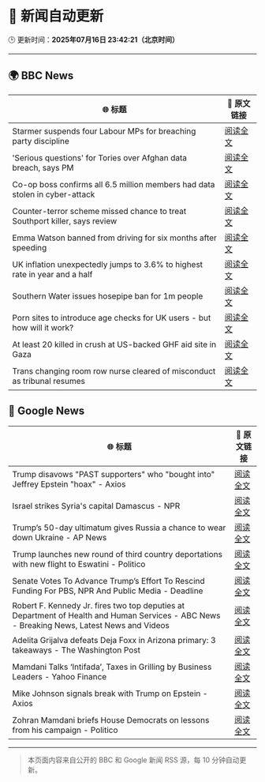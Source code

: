 # 🧠 新闻自动更新

🕒 更新时间：**2025年07月16日 23:42:21（北京时间）**

---

## 🌍 BBC News

| 🌐 标题 | 🔗 原文链接 |
|--------|-------------|
| Starmer suspends four Labour MPs for breaching party discipline | [阅读全文](https://www.bbc.com/news/articles/c5y7zqdwzqyo) |
| 'Serious questions' for Tories over Afghan data breach, says PM | [阅读全文](https://www.bbc.com/news/articles/c98w2e9leywo) |
| Co-op boss confirms all 6.5 million members had data stolen in cyber-attack | [阅读全文](https://www.bbc.com/news/articles/cql0ple066po) |
| Counter-terror scheme missed chance to treat Southport killer, says review | [阅读全文](https://www.bbc.com/news/articles/c74zy014x84o) |
| Emma Watson banned from driving for six months after speeding | [阅读全文](https://www.bbc.com/news/articles/cly10x7pjplo) |
| UK inflation unexpectedly jumps to 3.6% to highest rate in year and a half | [阅读全文](https://www.bbc.com/news/articles/c3en2enpy7po) |
| Southern Water issues hosepipe ban for 1m people | [阅读全文](https://www.bbc.com/news/articles/ckglpvzygvzo) |
| Porn sites to introduce age checks for UK users - but how will it work? | [阅读全文](https://www.bbc.com/news/articles/ceq7ye3q2zwo) |
| At least 20 killed in crush at US-backed GHF aid site in Gaza | [阅读全文](https://www.bbc.com/news/articles/cg4rwrkdlzxo) |
| Trans changing room row nurse cleared of misconduct as tribunal resumes | [阅读全文](https://www.bbc.com/news/articles/cm2mp5jley8o) |

## 📰 Google News

| 🌐 标题 | 🔗 原文链接 |
|--------|-------------|
| Trump disavows "PAST supporters" who "bought into" Jeffrey Epstein "hoax" - Axios | [阅读全文](https://news.google.com/rss/articles/CBMia0FVX3lxTE44d2hyR184XzdCeVFpNVl4MENyMXdJYldGUXRpOUk2SW9LUnA4SWNNZi16WUpiVnRybkMyRXJHTFdCaTZKM19FbTRObi1Da1FEODU1MjFmNFNJRlJJdGVzclJIQ2xrcnhwSkhF?oc=5) |
| Israel strikes Syria's capital Damascus - NPR | [阅读全文](https://news.google.com/rss/articles/CBMif0FVX3lxTFBxV0F1cmczVW9QNXZqTWM1Nl9kbWZDZmxPX25kQmE3OFR6X0xnN1dvT0lSYTg2VlJOb25fcVlhMUxQUW1qTkdVRllMWHhZZjBWcXU5SkFTQjUzTHczWm9kV3hFM3NMNlZvLUpQNXREVmdLem0zem5USGcyVEM1YmM?oc=5) |
| Trump’s 50-day ultimatum gives Russia a chance to wear down Ukraine - AP News | [阅读全文](https://news.google.com/rss/articles/CBMiogFBVV95cUxQWTFDdDdtNVhPbkwwcFIwR2xwanhPaWo0dmswaFB5a0xZekdKclFJMnFOZG96YXoxU3Blczd2ZXJlRkx4TjYwNFl3TFRBMmJDNy0wVWY0SHZMbmpuVndvai1QZC1qTFl1ek5fQUZla3YxUGJJRDBWdzZpaktIUXdQOEg1dFczMjZqRTJEelFaUVYzLWZmSWdiNG12TXBQeHRqTFE?oc=5) |
| Trump launches new round of third country deportations with new flight to Eswatini - Politico | [阅读全文](https://news.google.com/rss/articles/CBMilgFBVV95cUxQTDhneXVqeUdIOFAyZ1FtUl9LT0lBdWhJZ250YlVxdEg4TzJDcUp3eGZnXzBPVzdsUkdoQTZWREhZRHNYQm1TQTl1WVVPektVSVpGWXhOMS15cm81MTlkMmtZUVhVYWlWcDR6QkZRRHFHbTFRTF9OcVlGcElMTGk3bUJOR09iUFFsN1FuQnhYei1LWllJUlE?oc=5) |
| Senate Votes To Advance Trump’s Effort To Rescind Funding For PBS, NPR And Public Media - Deadline | [阅读全文](https://news.google.com/rss/articles/CBMimAFBVV95cUxQTDFPaGtaakU1MUtRNWF6T0FuVU96Qk4xZEg0bkhBUGJjeXhVSXpKTlJKMjdSV2RTN0ZiSEJUMDJ2dzgxOEJzWDIyaHNwUjllQVVaazZKaXEtalF6eU10SXRpX0pWa1d4aUJOT2lWN002Q3J0QmJHUVVWVUFtSkU5M1JIa1RuU3VKT19PRTV3cVBsWS1yRkpPeg?oc=5) |
| Robert F. Kennedy Jr. fires two top deputies at Department of Health and Human Services - ABC News - Breaking News, Latest News and Videos | [阅读全文](https://news.google.com/rss/articles/CBMiqAFBVV95cUxQUjNXN1dWTE8wWTV1X1R3OGpXcWFQYnV3clpFSlVFNThQNTViZlEwWTJuTGY1Y01obS1PUGEyWUhUV1BvMWJXN2s4bDFEQkxMNnV2SUZDcGVsNFlPbklZNzZJaVJKVXgxUjZYcDlGRE8yVmlaVHY5R3BPVjVDNW56VHk3aVM1WGJnNWFBMWZlTU00MDV5NkVGX2I0U3IxWkFjTTBvRXpERG7SAa4BQVVfeXFMT1dBMEVJRjRYVzZXSWI2dUhPUmt3bjctZl9OMGtBX0N1SmR6SlVrcUtaLWFDeDQ1VmljU0tzTFpjWXJTbW9tZHlhejR3b1NJem9jRHRwTU91MXFVV1M3U2cwZERISzluUlVjM3VhRENsa2ljU2VzdTJpNG5zWGQ4eTROTVdEZjJoUEpNcEZ3Q0dTU2VIUlNLMEUza3ZHcHJ0ZE43bnlBNl80aWdWYW9R?oc=5) |
| Adelita Grijalva defeats Deja Foxx in Arizona primary: 3 takeaways - The Washington Post | [阅读全文](https://news.google.com/rss/articles/CBMilgFBVV95cUxPXzJnaHo4eGE3eGRUUFdxMmpabHlpQTFfcGFoWVlhWXVrQVVsdzU2YTJyWEtGSHkxTXRmTWFQTi1MM3Vjdy1QLURRZnhxOFRTNVQ2dXJ3azM2dUY0WjcybHVhS2hfMnhCMS1rTkZfR2pYdWszYV9WUjhyWmdCWDYzdnBRNEVRNnFoRWk4aXVQalBwQWJmYUE?oc=5) |
| Mamdani Talks ‘Intifada’, Taxes in Grilling by Business Leaders - Yahoo Finance | [阅读全文](https://news.google.com/rss/articles/CBMiiwFBVV95cUxNWTU0THQ0M0JxZG9uZFlpWV9CU0w5ZkxMRkQ4X3ktX3RKWFNFUnhxN2swYWVyN0ZwQWVwLXZnUFA0eFIwZnVEcF9ZcjR5UkF6bllqbmUxOS1DVGdMcjRTUU8xZi1STHJjTEFCcVlhUTBXQm5Pc3dubVdlTHFTUHBZUTVidjhncy1MY2xZ?oc=5) |
| Mike Johnson signals break with Trump on Epstein - Axios | [阅读全文](https://news.google.com/rss/articles/CBMidkFVX3lxTE9nZnV3NnpxQ0o2eUZQeGlEa3pXZVpicWF5ZEoxdE5JT3BUaFBzMnR4WEtJUndnbHhUNWxjeXBzMnlNYXJfc19XUWZBY3BCTEtVbV9HXzk4OGI2R2RLa0ZJQ0VRNHdvQkw2SlBYSi1oT0dDQUE1a2c?oc=5) |
| Zohran Mamdani briefs House Democrats on lessons from his campaign - Politico | [阅读全文](https://news.google.com/rss/articles/CBMinwFBVV95cUxNZWg2Y2tvOHNhRVByNURzWXhBZDRSNGpFZU8zYS1Edk1kZWN5QVEwTUpWREFJQTY2b2JKTGlBM1hMSm84V1lhWXNPNFhqazVUZVpINlJwUkE2WUdUNjNwRy1Na09lcV9sWnJYRHFka2gyeXg4OUFCbTlESTl5dFVyeEUxekNadFBfbXJncnVxMW5GZlVuckdTcUR6Q2VpUk0?oc=5) |

---
> 本页面内容来自公开的 BBC 和 Google 新闻 RSS 源，每 10 分钟自动更新。
